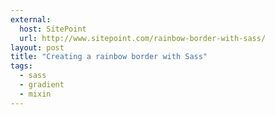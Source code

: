 ```yaml
---
external: 
  host: SitePoint
  url: http://www.sitepoint.com/rainbow-border-with-sass/
layout: post
title: "Creating a rainbow border with Sass"
tags:
  - sass
  - gradient
  - mixin
---
```

